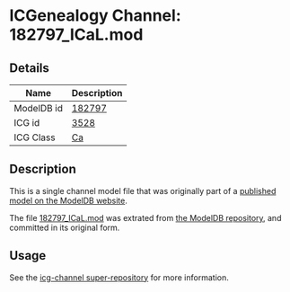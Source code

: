 # ICGenealogy Channel: 182797\_ICaL.mod

## Details

Name | Description
---- | -----------
ModelDB id | [182797](http://senselab.med.yale.edu/ModelDB/ShowModel.cshtml?model=182797)
ICG id | [3528](http://icg.neurotheory.ox.ac.uk/channels/3/3528)
ICG Class | [Ca](http://icg.neurotheory.ox.ac.uk/channels/3)

## Description

This is a single channel model file that was originally part of a [published model on the ModelDB website](http://senselab.med.yale.edu/mModelDB/ShowModel.cshtml?model=182797).

The file [182797\_ICaL.mod](182797_ICaL.mod) was extrated from [the ModelDB repository](http://senselab.med.yale.edu/ModelDB/ShowModel.cshtml?model=182797), and committed in its original form.

## Usage

See the [icg-channel super-repository](https://github.com/icgenealogy/icg-channels) for more information.